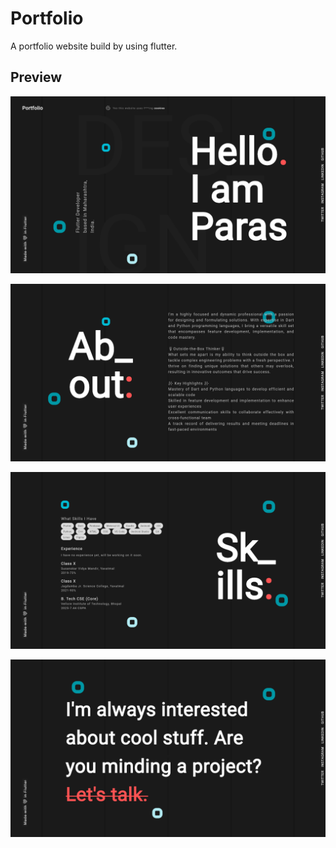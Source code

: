 # Portfolio

A portfolio website build by using flutter.

## Preview

<p>
  <img src="screenshots/portfolio_intro.png">
</p>
<p>
  <img src="screenshots/portfolio_about.png">
</p>
<p>
  <img src="screenshots/portfolio_skills.png">
</p>
<p>
  <img src="screenshots/portfolio_hire.png">
</p>

